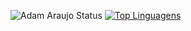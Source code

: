 ![Adam Araujo Status](https://github-readme-stats.vercel.app/api?username=adamaraujo&show_icons=true)
[![Top Linguagens](https://github-readme-stats.vercel.app/api/top-langs/?username=adamaraujo&layout=compact)](https://github.com/adamaraujo/github-readme-stats)
